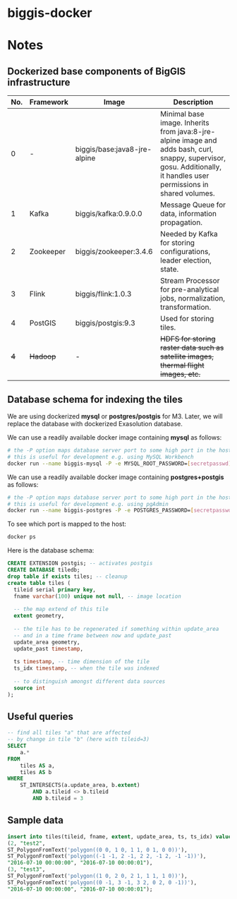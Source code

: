 # biggis-docker

<!-- [![Build Status](https://travis-ci.org/biggis-project/biggis-infrastructure.svg?branch=master)][Travis]
[![](https://img.shields.io/docker/stars/biggis/biggis-infrastructure.svg)][Dockerhub]
[![](https://img.shields.io/docker/pulls/biggis/biggis-infrastructure.svg)][Dockerhub]
[![](https://badge.imagelayers.io/biggis/biggis-infrastructure:latest.svg)][ImageLayers]

[Dockerhub]: https://hub.docker.com/r/biggis/biggis-infrastructure/
[Travis]: https://travis-ci.org/biggis-project/biggis-infrastructure
[ImageLayers]: https://imagelayers.io/?images=biggis/biggis-infrastructure:latest -->

# Notes

## Dockerized base components of BigGIS infrastructure
| No.   | Framework  | Image                        | Description                                                                                                                                                           |
|-------|------------|------------------------------|-----------------------------------------------------------------------------------------------------------------------------------------------------------------------|
| 0     | -          | biggis/base:java8-jre-alpine | Minimal base image. Inherits from java:8-jre-alpine image and adds bash, curl, snappy, supervisor, gosu. Additionally, it handles user permissions in shared volumes. |
| 1     | Kafka      | biggis/kafka:0.9.0.0         | Message Queue for data, information propagation.                                                                                                                      |
| 2     | Zookeeper  | biggis/zookeeper:3.4.6       | Needed by Kafka for storing configurations, leader election, state.                                                                                                   |
| 3     | Flink      | biggis/flink:1.0.3           | Stream Processor for pre-analytical jobs, normalization, transformation.                                                                                              |
| 4     | PostGIS    | biggis/postgis:9.3           | Used for storing tiles.                                                                                                                                               |
| ~~4~~ | ~~Hadoop~~ | -                            | ~~HDFS for storing raster data such as satellite images, thermal flight images, etc.~~                                                                                |

## Database schema for indexing the tiles
We are using dockerized **mysql** or **postgres/postgis** for M3.
Later, we will replace the database with dockerized Exasolution database.

We can use a readily available docker image containing **mysql** as follows:
``` sh
# the -P option maps database server port to some high port in the host
# this is useful for development e.g. using MySQL Workbench
docker run --name biggis-mysql -P -e MYSQL_ROOT_PASSWORD=[secretpasswd] -d mysql:5.7.13
```


We can use a readily available docker image containing **postgres+postgis** as follows:
``` sh
# the -P option maps database server port to some high port in the host
# this is useful for development e.g. using pgAdmin
docker run --name biggis-postgres -P -e POSTGRES_PASSWORD=[secretpasswd] -d mdillon/postgis
```

To see which port is mapped to the host:
``` sh
docker ps
```

Here is the database schema:
``` sql
CREATE EXTENSION postgis; -- activates postgis
CREATE DATABASE tiledb;
drop table if exists tiles; -- cleanup
create table tiles (
  tileid serial primary key,
  fname varchar(100) unique not null, -- image location
  
  -- the map extend of this tile
  extent geometry,
  
  -- the tile has to be regenerated if something within update_area
  -- and in a time frame between now and update_past
  update_area geometry,
  update_past timestamp,
  
  ts timestamp, -- time dimension of the tile
  ts_idx timestamp, -- when the tile was indexed
  
  -- to distinguish amongst different data sources
  source int
);
```

## Useful queries
``` sql
-- find all tiles "a" that are affected
-- by change in tile "b" (here with tileid=3)
SELECT 
    a.*
FROM
    tiles AS a,
    tiles AS b
WHERE
    ST_INTERSECTS(a.update_area, b.extent)
        AND a.tileid <> b.tileid
        AND b.tileid = 3
```

## Sample data
``` sql
insert into tiles(tileid, fname, extent, update_area, ts, ts_idx) values
(2, "test2",
ST_PolygonFromText('polygon((0 0, 1 0, 1 1, 0 1, 0 0))'),
ST_PolygonFromText('polygon((-1 -1, 2 -1, 2 2, -1 2, -1 -1))'),
"2016-07-10 00:00:00", "2016-07-10 00:00:01"),
(3, "test3",
ST_PolygonFromText('polygon((1 0, 2 0, 2 1, 1 1, 1 0))'),
ST_PolygonFromText('polygon((0 -1, 3 -1, 3 2, 0 2, 0 -1))'),
"2016-07-10 00:00:00", "2016-07-10 00:00:01");
```


<!-- ## Tagging scheme
- Tagging scheme makes use of immutable infrastructure pattern:
  - `<travis-build-#> - <github-branch> - <committer> . <first-8-chars-github-commit-hash>`

## Building docker images

When building docker images for a service it's usually quite common to start out from a base image like ubuntu (~188MB) or centos (~172MB).

However these base images are considered to be 'fat' as they contain various things your application/service might not need but increases your image size significantly.

So like in development when stripping down your code in order to be more efficient, start off from a minimal base image (e.g. Busybox ~2MB, Alpine ~5MB, Debian ~125MB) in order to make the deployment of your application/service more efficient.

see:
- https://www.brianchristner.io/docker-image-base-os-size-comparison/
- http://www.iron.io/microcontainers-tiny-portable-containers/
- https://github.com/iron-io/dockers

Additionally, there are some other important things one has to consider when building a docker image as pointed out below:

see:
- http://phusion.github.io/baseimage-docker/

So the ```phusion/baseimage:<VERSION>``` is a perfect example of a good docker base image. -->
